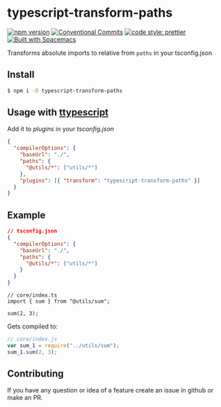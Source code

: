# typescript-transform-paths

[![npm version](https://img.shields.io/npm/v/typescript-transform-paths.svg)](https://www.npmjs.com/package/typescript-transform-jsx)
[![Conventional Commits](https://img.shields.io/badge/Conventional%20Commits-1.0.0-yellow.svg)](https://conventionalcommits.org)
[![code style: prettier](https://img.shields.io/badge/code_style-prettier-ff69b4.svg?style=flat-square)](https://github.com/prettier/prettier)
[![Built with Spacemacs](https://cdn.rawgit.com/syl20bnr/spacemacs/442d025779da2f62fc86c2082703697714db6514/assets/spacemacs-badge.svg)](http://spacemacs.org)

Transforms absolute imports to relative from `paths` in your tsconfig.json

## Install

```sh
$ npm i -D typescript-transform-paths
```

## Usage with [ttypescript](https://github.com/cevek/ttypescript/)

Add it to _plugins_ in your _tsconfig.json_

```json
{
  "compilerOptions": {
    "baseUrl": "./",
    "paths": {
      "@utils/*": ["utils/*"]
    },
    "plugins": [{ "transform": "typescript-transform-paths" }]
  }
}
```

## Example

```json
// tsconfig.json
{
  "compilerOptions": {
    "baseUrl": "./",
    "paths": {
      "@utils/*": ["utils/*"]
    }
  }
}
```

```tsx
// core/index.ts
import { sum } from "@utils/sum";

sum(2, 3);
```

Gets compiled to:

```js
// core/index.js
var sum_1 = require("../utils/sum");
sum_1.sum(2, 3);
```

## Contributing

If you have any question or idea of a feature create an issue in github or make an PR.

